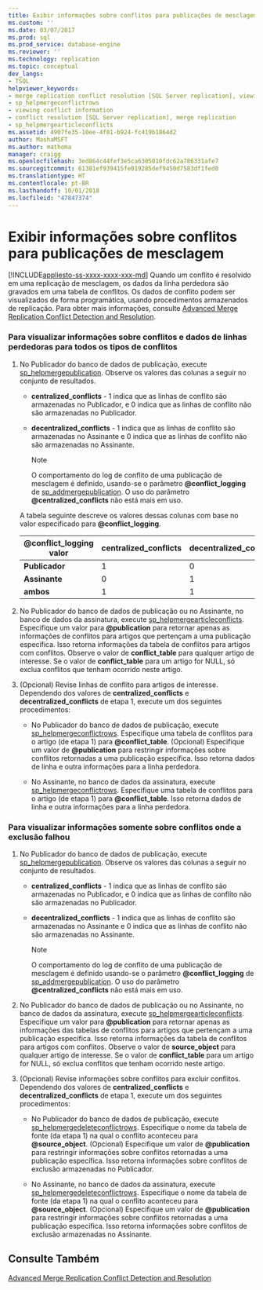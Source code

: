 ```yaml
---
title: Exibir informações sobre conflitos para publicações de mesclagem | Microsoft Docs
ms.custom: ''
ms.date: 03/07/2017
ms.prod: sql
ms.prod_service: database-engine
ms.reviewer: ''
ms.technology: replication
ms.topic: conceptual
dev_langs:
- TSQL
helpviewer_keywords:
- merge replication conflict resolution [SQL Server replication], viewing conflicts
- sp_helpmergeconflictrows
- viewing conflict information
- conflict resolution [SQL Server replication], merge replication
- sp_helpmergearticleconflicts
ms.assetid: 4907fe35-10ee-4f81-b924-fc419b1864d2
author: MashaMSFT
ms.author: mathoma
manager: craigg
ms.openlocfilehash: 3ed864c44fef3e5ca6305010fdc62a786331afe7
ms.sourcegitcommit: 61381ef939415fe019285def9450d7583df1fed0
ms.translationtype: HT
ms.contentlocale: pt-BR
ms.lasthandoff: 10/01/2018
ms.locfileid: "47847374"
---
```

# <a name="view-conflict-information-for-merge-publications"></a>Exibir informações sobre conflitos para publicações de mesclagem
[!INCLUDE[appliesto-ss-xxxx-xxxx-xxx-md](../../includes/appliesto-ss-xxxx-xxxx-xxx-md.md)]
  Quando um conflito é resolvido em uma replicação de mesclagem, os dados da linha perdedora são gravados em uma tabela de conflitos. Os dados de conflito podem ser visualizados de forma programática, usando procedimentos armazenados de replicação. Para obter mais informações, consulte [Advanced Merge Replication Conflict Detection and Resolution](../../relational-databases/replication/merge/advanced-merge-replication-conflict-detection-and-resolution.md).  
  
### <a name="to-view-conflict-information-and-losing-row-data-for-all-types-of-conflicts"></a>Para visualizar informações sobre conflitos e dados de linhas perdedoras para todos os tipos de conflitos  
  
1.  No Publicador do banco de dados de publicação, execute [sp_helpmergepublication](../../relational-databases/system-stored-procedures/sp-helpmergepublication-transact-sql.md). Observe os valores das colunas a seguir no conjunto de resultados.  
  
    -   **centralized_conflicts** - 1 indica que as linhas de conflito são armazenadas no Publicador, e 0 indica que as linhas de conflito não são armazenadas no Publicador.  
  
    -   **decentralized_conflicts** - 1 indica que as linhas de conflito são armazenadas no Assinante e 0 indica que as linhas de conflito não são armazenadas no Assinante.  
  
        > [!NOTE]  
        >  O comportamento do log de conflito de uma publicação de mesclagem é definido, usando-se o parâmetro **@conflict_logging** de [sp_addmergepublication](../../relational-databases/system-stored-procedures/sp-addmergepublication-transact-sql.md). O uso do parâmetro **@centralized_conflicts** não está mais em uso.  
  
     A tabela seguinte descreve os valores dessas colunas com base no valor especificado para **@conflict_logging**.  
  
    |@conflict_logging valor|centralized_conflicts|decentralized_conflicts|  
    |------------------------------|----------------------------|------------------------------|  
    |**Publicador**|1|0|  
    |**Assinante**|0|1|  
    |**ambos**|1|1|  
  
2.  No Publicador do banco de dados de publicação ou no Assinante, no banco de dados da assinatura, execute [sp_helpmergearticleconflicts](../../relational-databases/system-stored-procedures/sp-helpmergearticleconflicts-transact-sql.md). Especifique um valor para **@publication** para retornar apenas as informações de conflitos para artigos que pertençam a uma publicação específica. Isso retorna informações da tabela de conflitos para artigos com conflitos. Observe o valor de **conflict_table** para qualquer artigo de interesse. Se o valor de **conflict_table** para um artigo for NULL, só exclua conflitos que tenham ocorrido neste artigo.  
  
3.  (Opcional) Revise linhas de conflito para artigos de interesse. Dependendo dos valores de **centralized_conflicts** e **decentralized_conflicts** de etapa 1, execute um dos seguintes procedimentos:  
  
    -   No Publicador do banco de dados de publicação, execute [sp_helpmergeconflictrows](../../relational-databases/system-stored-procedures/sp-helpmergeconflictrows-transact-sql.md). Especifique uma tabela de conflitos para o artigo (de etapa 1) para **@conflict_table**. (Opcional) Especifique um valor de **@publication** para restringir informações sobre conflitos retornadas a uma publicação específica. Isso retorna dados de linha e outra informações para a linha perdedora.  
  
    -   No Assinante, no banco de dados da assinatura, execute [sp_helpmergeconflictrows](../../relational-databases/system-stored-procedures/sp-helpmergeconflictrows-transact-sql.md). Especifique uma tabela de conflitos para o artigo (de etapa 1) para **@conflict_table**. Isso retorna dados de linha e outra informações para a linha perdedora.  
  
### <a name="to-view-information-only-on-conflicts-where-the-delete-failed"></a>Para visualizar informações somente sobre conflitos onde a exclusão falhou  
  
1.  No Publicador do banco de dados de publicação, execute [sp_helpmergepublication](../../relational-databases/system-stored-procedures/sp-helpmergepublication-transact-sql.md). Observe os valores das colunas a seguir no conjunto de resultados.  
  
    -   **centralized_conflicts** - 1 indica que as linhas de conflito são armazenadas no Publicador, e 0 indica que as linhas de conflito não são armazenadas no Publicador.  
  
    -   **decentralized_conflicts** - 1 indica que as linhas de conflito são armazenadas no Assinante e 0 indica que as linhas de conflito não são armazenadas no Assinante.  
  
        > [!NOTE]  
        >  O comportamento do log de conflito de uma publicação de mesclagem é definido usando-se o parâmetro **@conflict_logging** de [sp_addmergepublication](../../relational-databases/system-stored-procedures/sp-addmergepublication-transact-sql.md). O uso do parâmetro **@centralized_conflicts** não está mais em uso.  
  
2.  No Publicador do banco de dados de publicação ou no Assinante, no banco de dados da assinatura, execute [sp_helpmergearticleconflicts](../../relational-databases/system-stored-procedures/sp-helpmergearticleconflicts-transact-sql.md). Especifique um valor para **@publication** para retornar apenas as informações das tabelas de conflitos para artigos que pertençam a uma publicação específica. Isso retorna informações da tabela de conflitos para artigos com conflitos. Observe o valor de **source_object** para qualquer artigo de interesse. Se o valor de **conflict_table** para um artigo for NULL, só exclua conflitos que tenham ocorrido neste artigo.  
  
3.  (Opcional) Revise informações sobre conflitos para excluir conflitos. Dependendo dos valores de **centralized_conflicts** e **decentralized_conflicts** de etapa 1, execute um dos seguintes procedimentos:  
  
    -   No Publicador do banco de dados de publicação, execute [sp_helpmergedeleteconflictrows](../../relational-databases/system-stored-procedures/sp-helpmergedeleteconflictrows-transact-sql.md). Especifique o nome da tabela de fonte (da etapa 1) na qual o conflito aconteceu para **@source_object**. (Opcional) Especifique um valor de **@publication** para restringir informações sobre conflitos retornadas a uma publicação específica. Isso retorna informações sobre conflitos de exclusão armazenadas no Publicador.  
  
    -   No Assinante, no banco de dados da assinatura, execute [sp_helpmergedeleteconflictrows](../../relational-databases/system-stored-procedures/sp-helpmergedeleteconflictrows-transact-sql.md). Especifique o nome da tabela de fonte (da etapa 1) na qual o conflito aconteceu para **@source_object**. (Opcional) Especifique um valor de **@publication** para restringir informações sobre conflitos retornadas a uma publicação específica. Isso retorna informações sobre conflitos de exclusão armazenadas no Assinante.  
  
## <a name="see-also"></a>Consulte Também  
 [Advanced Merge Replication Conflict Detection and Resolution](../../relational-databases/replication/merge/advanced-merge-replication-conflict-detection-and-resolution.md)  
  
  
